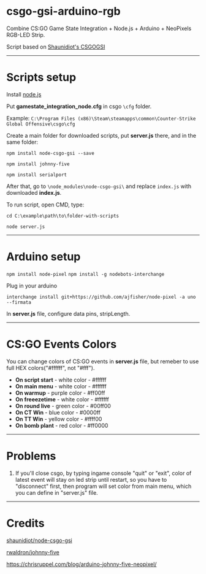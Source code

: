 # csgo-gsi-arduino-rgb
Combine CS:GO Game State Integration + Node.js + Arduino + NeoPixels RGB-LED Strip.

Script based on [Shaunidiot's CSGOGSI](https://github.com/shaunidiot/node-csgo-gsi)

---
# Scripts setup
Install [node.js](https://nodejs.org/en/download/)

Put **gamestate_integration_node.cfg** in csgo `\cfg` folder.

Example: `C:\Program Files (x86)\Steam\steamapps\common\Counter-Strike Global Offensive\csgo\cfg`

Create a main folder for downloaded scripts, put **server.js** there, and in the same folder:

`npm install node-csgo-gsi --save`

`npm install johnny-five`

`npm install serialport`

After that, go to `\node_modules\node-csgo-gsi\` and replace `index.js` with downloaded **index.js**.

To run script, open CMD, type:

`cd C:\example\path\to\folder-with-scripts`

`node server.js`

---
# Arduino setup

`npm install node-pixel`
`npm install -g nodebots-interchange`

Plug in your arduino

`interchange install git+https://github.com/ajfisher/node-pixel -a uno --firmata`

In **server.js** file, configure data pins, stripLength.

---
# CS:GO Events Colors
You can change colors of CS:GO events in **server.js** file, but remeber to use full HEX colors("#ffffff", not "#fff").

- **On script start** - white color - #ffffff
- **On main menu** - white color - #ffffff
- **On warmup** - purple color - #ff00ff
- **On freeezetime** - white color - #ffffff
- **On round live** - green color - #00ff00
- **On CT Win** - blue color -  #0000ff
- **On TT Win** - yellow color - #ffff00
- **On bomb plant** - red color - #ff0000

---
# Problems
1. If you'll close csgo, by typing ingame console "quit" or "exit", color of latest event will stay on led strip until restart, so you have to "disconnect" first, then program will set color from main menu, which you can define in "server.js" file.

---
# Credits
[shaunidiot/node-csgo-gsi](https://github.com/shaunidiot/node-csgo-gsi/blob/master/README.md)

[rwaldron/johnny-five](https://github.com/rwaldron/johnny-five)

https://chrisruppel.com/blog/arduino-johnny-five-neopixel/
